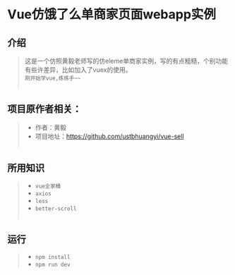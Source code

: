 # Vue仿饿了么单商家页面webapp实例

## 介绍
> 这是一个仿照黄毅老师写的仿eleme单商家实例，写的有点粗糙，个别功能有些许差异，比如加入了vuex的使用。  </br>
> `刚开始学vue,练练手~~`</br></br>

## 项目原作者相关：
>* 作者：黄毅
>* 项目地址：https://github.com/ustbhuangyi/vue-sell </br></br>

## 所用知识
>* `vue全家桶`
>* `axios`
>* `less`
>* `better-scroll` </br></br>

## 运行
>* `npm install`
>* `npm run dev`
